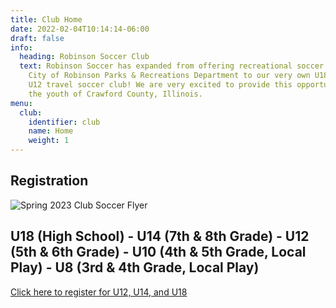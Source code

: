 ```yaml
---
title: Club Home
date: 2022-02-04T10:14:14-06:00
draft: false
info:
  heading: Robinson Soccer Club
  text: Robinson Soccer has expanded from offering recreational soccer through the
    City of Robinson Parks & Recreations Department to our very own U18, U14 and
    U12 travel soccer club! We are very excited to provide this opportunity to
    the youth of Crawford County, Illinois.
menu:
  club:
    identifier: club
    name: Home
    weight: 1
---
```

## Registration

![Spring 2023 Club Soccer Flyer](https://res.cloudinary.com/robinson-soccer/image/upload/v1673400232/springregweb_jn88zr.jpg "Spring 2023 Club Soccer")

## U18 (High School) - U14 (7th & 8th Grade) - U12 (5th & 6th Grade) - U10 (4th & 5th Grade, Local Play) - U8 (3rd & 4th Grade, Local Play)

[Click here to register for U12, U14, and U18](https://docs.google.com/forms/d/1-neE7DWggPdkvtlmPCIsrIT5LOx3uzx0-jvmOQbiwAA/edit)

